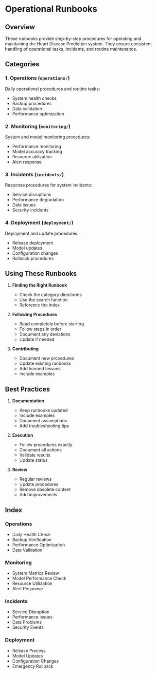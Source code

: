 # Operational Runbooks

## Overview
These runbooks provide step-by-step procedures for operating and maintaining the Heart Disease Prediction system. They ensure consistent handling of operational tasks, incidents, and routine maintenance.

## Categories

### 1. Operations (`operations/`)
Daily operational procedures and routine tasks:
- System health checks
- Backup procedures
- Data validation
- Performance optimization

### 2. Monitoring (`monitoring/`)
System and model monitoring procedures:
- Performance monitoring
- Model accuracy tracking
- Resource utilization
- Alert response

### 3. Incidents (`incidents/`)
Response procedures for system incidents:
- Service disruptions
- Performance degradation
- Data issues
- Security incidents

### 4. Deployment (`deployment/`)
Deployment and update procedures:
- Release deployment
- Model updates
- Configuration changes
- Rollback procedures

## Using These Runbooks

1. **Finding the Right Runbook**
   - Check the category directories
   - Use the search function
   - Reference the index

2. **Following Procedures**
   - Read completely before starting
   - Follow steps in order
   - Document any deviations
   - Update if needed

3. **Contributing**
   - Document new procedures
   - Update existing runbooks
   - Add learned lessons
   - Include examples

## Best Practices

1. **Documentation**
   - Keep runbooks updated
   - Include examples
   - Document assumptions
   - Add troubleshooting tips

2. **Execution**
   - Follow procedures exactly
   - Document all actions
   - Validate results
   - Update status

3. **Review**
   - Regular reviews
   - Update procedures
   - Remove obsolete content
   - Add improvements

## Index

### Operations
- Daily Health Check
- Backup Verification
- Performance Optimization
- Data Validation

### Monitoring
- System Metrics Review
- Model Performance Check
- Resource Utilization
- Alert Response

### Incidents
- Service Disruption
- Performance Issues
- Data Problems
- Security Events

### Deployment
- Release Process
- Model Updates
- Configuration Changes
- Emergency Rollback
